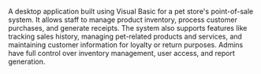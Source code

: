 A desktop application built using Visual Basic for a pet store's point-of-sale system. It allows staff to manage product inventory, process customer purchases, and generate receipts. The system also supports features like tracking sales history, managing pet-related products and services, and maintaining customer information for loyalty or return purposes. Admins have full control over inventory management, user access, and report generation.
